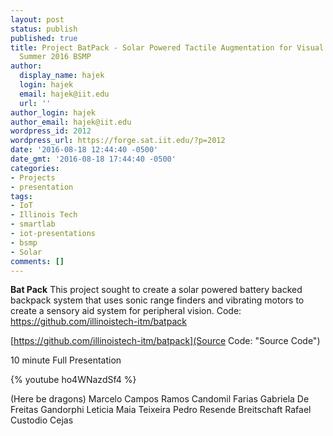 ```yaml
---
layout: post
status: publish
published: true
title: Project BatPack - Solar Powered Tactile Augmentation for Visual Impairment
  Summer 2016 BSMP
author:
  display_name: hajek
  login: hajek
  email: hajek@iit.edu
  url: ''
author_login: hajek
author_email: hajek@iit.edu
wordpress_id: 2012
wordpress_url: https://forge.sat.iit.edu/?p=2012
date: '2016-08-18 12:44:40 -0500'
date_gmt: '2016-08-18 17:44:40 -0500'
categories:
- Projects
- presentation
tags:
- IoT
- Illinois Tech
- smartlab
- iot-presentations
- bsmp
- Solar
comments: []
---
```

**Bat Pack**
This project sought to create a solar powered battery backed backpack system that uses sonic range finders and vibrating motors to create a sensory aid system for peripheral vision.   Code: https://github.com/illinoistech-itm/batpack

[https://github.com/illinoistech-itm/batpack](Source Code: "Source Code")

10 minute Full Presentation

{% youtube ho4WNazdSf4 %}

(Here be dragons)
Marcelo Campos Ramos Candomil Farias
Gabriela De Freitas Gandorphi
Leticia Maia Teixeira
Pedro Resende Breitschaft
Rafael Custodio Cejas
